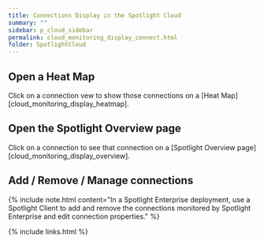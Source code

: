 ```yaml
---
title: Connections Display in the Spotlight Cloud
summary: ""
sidebar: p_cloud_sidebar
permalink: cloud_monitoring_display_connect.html
folder: SpotlightCloud
---
```



## Open a Heat Map

Click on a connection vew to show those connections on a [Heat Map][cloud_monitoring_display_heatmap].

## Open the Spotlight Overview page

Click on a connection to see that connection on a [Spotlight Overview page][cloud_monitoring_display_overview].

## Add / Remove / Manage connections

{% include note.html content="In a Spotlight Enterprise deployment, use a Spotlight Client to add and remove the connections monitored by Spotlight Enterprise and edit connection properties." %}



{% include links.html %}
